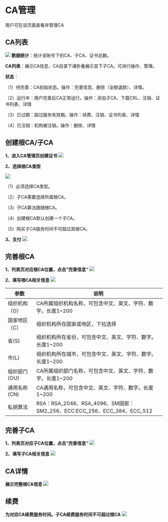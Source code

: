# CA管理


用户可在该页面查看并管理CA



## CA列表


![](/images/UPCA/cagl1.png)
**数据统计**：统计该账号下的CA、子CA、证书总数。

**CA列表**：展示CA信息，CA目录下课折叠展示其下子CA。可进行操作、管理。
   
**状态**：

（1）待完善：CA初始状态。操作：完善信息、删除（全额退款）、详情。

（2）运行中：用户完善后CA正常运行。操作：添加子CA、下载CRL、注销、证书列表、详情

（3）已过期：超过服务有效期。操作：续费、注销、证书列表、详情

（4）已注销：机构被注销。操作：删除、详情




## 创建根CA/子CA

**1、进入CA管理页创建证书**
![](/images/UPCA/cj1.png)  

**2、选择根CA类型**

![](/images/UPCA/cj2.png)  

（1）必须选择CA类型。

（2）子CA需要选择所属根CA。

（3）子CA算法跟随根CA。

（4）创建根CA默认创建一个子CA。

（5）购买子CA服务时间不可超过其根CA。

**3、支付**
![](/images/UPCA/cj3.png)  



## 完善根CA

**1、列表页对应根CA位置，点击”完善信息“**
![](/images/UPCA/cj4.png)  

**2、填写根CA相关信息**
![](/images/UPCA/cj5.png)  

| 参数              | 说明| 
| ----------------- | -- | 
| 组织机构（O）       | CA所属组织机构名称，可包含中文、英文、字符、数字。长度1~200 | 
| 国家地区（C）       | 组织机构所在国家或地区，下拉选择 | 
| 省(S)             | 组织机构所在省份，可包含中文、英文、字符、数字。长度1~200|
| 市(L)             |组织机构所在城市，可包含中文、英文、字符、数字。长度1~200|
| 组织部门(OU)        | CA所属组织部门名称，可包含中文、英文、字符、数字。长度1~200|
| 通用名称(CN)        | CA通用名称，可包含中文、英文、字符、数字。长度1~200  |
| 私钥算法       |  RSA：RSA_2048、RSA_4096、SM国密：SM2_256、ECC:ECC_256、ECC_384、ECC_512|                                    

## 完善子CA

**1、列表页对应子CA位置，点击”完善信息“**
![](/images/UPCA/cj6.png)  

**2、填写子CA相关信息**
![](/images/UPCA/cj7.png)  



## CA详情

**展示完整根CA信息**
![](/images/UPCA/cagl2.png)  



## 续费

**为对应CA续费服务时间。子CA续费服务时间不可超过根CA**
![](/images/UPCA/cagl3.png)  

